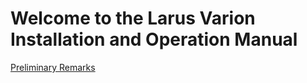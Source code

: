 # Welcome to the Larus Varion Installation and Operation Manual

[Preliminary Remarks](Preliminary-Remarks.md)
